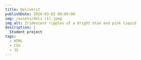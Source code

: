 ```yaml
---
title: Deliverit
publishDate: 2020-03-02 00:00:00
img: /assets/deli (1).jpeg
img_alt: Iridescent ripples of a bright blue and pink liquid
description: |
  Student project
tags:
  - HTML
  - CSS
  - JS
---
```


